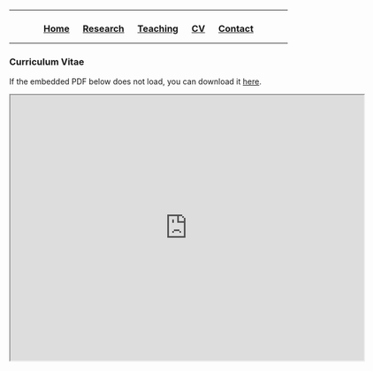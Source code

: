 <hr>
  <h3> 
      <p align="center"> 
          <a href="https://ccbautista.github.io/">Home</a> &emsp;
          <a href="https://ccbautista.github.io/research">Research</a> &emsp; 
          <a href="https://ccbautista.github.io/teaching">Teaching</a> &emsp;
          <a href="https://ccbautista.github.io/CV">CV</a> &emsp;
          <a href="https://ccbautista.github.io/contact">Contact</a> 
      </p>
  </h3>
<hr>
   
### Curriculum Vitae
If the embedded PDF below does not load, you can download it [here](cv.pdf).
<br>

<p align="center">
<iframe src="https://drive.google.com/file/d/1cnJzGbdl31MwHGmGXWhffd2CSVfoEtfq/preview" width="640" height="480" allow="autoplay"></iframe>
</p>
